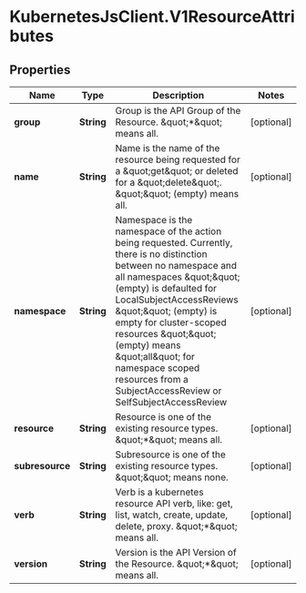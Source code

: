 # KubernetesJsClient.V1ResourceAttributes

## Properties
Name | Type | Description | Notes
------------ | ------------- | ------------- | -------------
**group** | **String** | Group is the API Group of the Resource.  \&quot;*\&quot; means all. | [optional] 
**name** | **String** | Name is the name of the resource being requested for a \&quot;get\&quot; or deleted for a \&quot;delete\&quot;. \&quot;\&quot; (empty) means all. | [optional] 
**namespace** | **String** | Namespace is the namespace of the action being requested.  Currently, there is no distinction between no namespace and all namespaces \&quot;\&quot; (empty) is defaulted for LocalSubjectAccessReviews \&quot;\&quot; (empty) is empty for cluster-scoped resources \&quot;\&quot; (empty) means \&quot;all\&quot; for namespace scoped resources from a SubjectAccessReview or SelfSubjectAccessReview | [optional] 
**resource** | **String** | Resource is one of the existing resource types.  \&quot;*\&quot; means all. | [optional] 
**subresource** | **String** | Subresource is one of the existing resource types.  \&quot;\&quot; means none. | [optional] 
**verb** | **String** | Verb is a kubernetes resource API verb, like: get, list, watch, create, update, delete, proxy.  \&quot;*\&quot; means all. | [optional] 
**version** | **String** | Version is the API Version of the Resource.  \&quot;*\&quot; means all. | [optional] 


